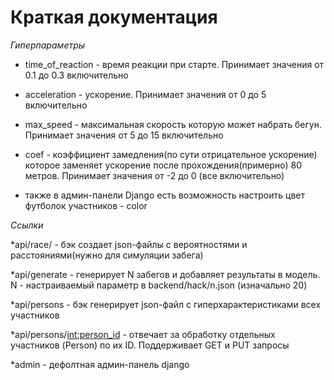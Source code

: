 # Краткая документация

*Гиперпараметры*

- time_of_reaction - время реакции при старте. Принимает значения от 0.1 до 0.3 включительно 

- acceleration - ускорение. Принимает значения от 0 до 5 включительно 

- max_speed - максимальная скорость которую может набрать бегун. Принимает значения от 5 до 15 включительно

- coef - коэффициент замедления(по сути отрицательное ускорение) которое заменяет ускорение после прохождения(примерно) 80 метров. Принимает значения от -2 до 0 (все включительно)

- также в админ-панели Django есть возможность настроить цвет футболок участников - color

*Ссылки*

*api/race/ - бэк создает json-файлы с вероятностями и расстояниями(нужно для симуляции забега)

*api/generate - генерирует N забегов и добавляет результаты в модель. N - настраиваемый параметр в backend/hack/n.json (изначально 20)

*api/persons - бэк генерирует json-файл с гиперхарактеристиками всех участников

*api/persons/<int:person_id> - отвечает за обработку отдельных участников (Person) по их ID. Поддерживает GET и PUT запросы

*admin - дефолтная админ-панель django
